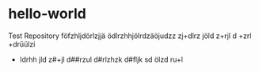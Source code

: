 # hello-world
Test Repository
föfzhljdörlzjjä ödlrzhhjölrdzäöjudzz
zj+dlrz
jöld
z+rjl d
+zrl
+drüülzi
+ ldrhh
jld
z#+jl
d##rzul
d#rlzhzk 
d#fljk sd
ölzd
ru+l
